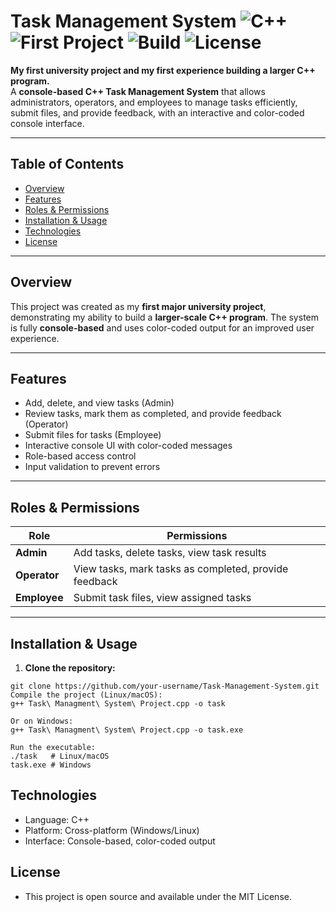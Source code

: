 # Task Management System ![C++](https://img.shields.io/badge/Language-C++-blue) ![First Project](https://img.shields.io/badge/Project-First%20University%20Project-green) ![Build](https://img.shields.io/badge/Build-Passing-brightgreen) ![License](https://img.shields.io/badge/License-MIT-yellow)

**My first university project and my first experience building a larger C++ program.**  
A **console-based C++ Task Management System** that allows administrators, operators, and employees to manage tasks efficiently, submit files, and provide feedback, with an interactive and color-coded console interface.

---

## Table of Contents
- [Overview](#overview)  
- [Features](#features)  
- [Roles & Permissions](#roles--permissions)  
- [Installation & Usage](#installation--usage)  
- [Technologies](#technologies)  
- [License](#license)

---

## Overview
This project was created as my **first major university project**, demonstrating my ability to build a **larger-scale C++ program**. The system is fully **console-based** and uses color-coded output for an improved user experience.

---

## Features
- Add, delete, and view tasks (Admin)  
- Review tasks, mark them as completed, and provide feedback (Operator)  
- Submit files for tasks (Employee)  
- Interactive console UI with color-coded messages  
- Role-based access control  
- Input validation to prevent errors  

---

## Roles & Permissions

| Role        | Permissions |
|------------|-------------|
| **Admin**  | Add tasks, delete tasks, view task results |
| **Operator** | View tasks, mark tasks as completed, provide feedback |
| **Employee** | Submit task files, view assigned tasks |

---

## Installation & Usage

1. **Clone the repository:**
```
git clone https://github.com/your-username/Task-Management-System.git
Compile the project (Linux/macOS):
g++ Task\ Managment\ System\ Project.cpp -o task

Or on Windows:
g++ Task\ Managment\ System\ Project.cpp -o task.exe

Run the executable:
./task   # Linux/macOS
task.exe # Windows
```
## Technologies

- Language: C++
- Platform: Cross-platform (Windows/Linux)
- Interface: Console-based, color-coded output

## License

- This project is open source and available under the MIT License.
